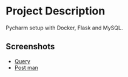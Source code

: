 # Project Description
Pycharm setup with Docker, Flask and MySQL. 

## Screenshots
* [Query](/screenshot/query.png)
* [Post man](/screenshot/postman.png)
